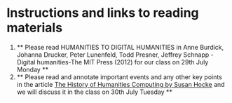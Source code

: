 # Instructions and links to reading materials

1. ** Please read HUMANITIES TO DIGITAL HUMANITIES in Anne Burdick, Johanna Drucker, Peter Lunenfeld, Todd Presner, Jeffrey Schnapp - Digital humanities-The MIT Press (2012) for our class on 29th July Monday **
2. ** Please read and annotate important events and any other key points in the article [The History of Humanities Computing by Susan Hocke](https://companions.digitalhumanities.org/DH/?chapter=content/9781405103213_chapter_1.html) and we will discuss it in the class on 30th July Tuesday **
